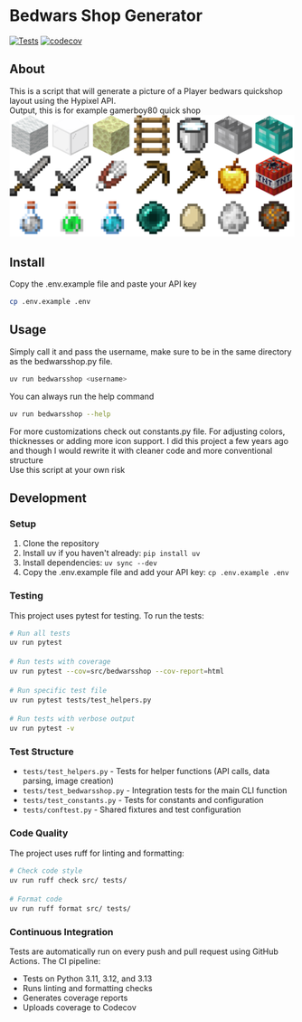 # Bedwars Shop Generator

[![Tests](https://github.com/YOUR_USERNAME/bedwarsShop/actions/workflows/test.yml/badge.svg)](https://github.com/YOUR_USERNAME/bedwarsShop/actions/workflows/test.yml)
[![codecov](https://codecov.io/gh/YOUR_USERNAME/bedwarsShop/branch/main/graph/badge.svg)](https://codecov.io/gh/YOUR_USERNAME/bedwarsShop)

## About

This is a script that will generate a picture of a Player bedwars quickshop layout using the Hypixel API. \
Output, this is for example gamerboy80 quick shop\
![gamerboy80](/output/gamerboy80.png)

## Install

Copy the .env.example file and paste your API key

```bash
cp .env.example .env
```

## Usage

Simply call it and pass the username, make sure to be in the same directory as the bedwarsshop.py file.

```bash
uv run bedwarsshop <username>
```

You can always run the help command

```bash
uv run bedwarsshop --help
```

For more customizations check out constants.py file. For adjusting colors, thicknesses or adding more icon support.
I did this project a few years ago and though I would rewrite it with cleaner code and more conventional structure \
Use this script at your own risk

## Development

### Setup

1. Clone the repository
2. Install uv if you haven't already: `pip install uv`
3. Install dependencies: `uv sync --dev`
4. Copy the .env.example file and add your API key: `cp .env.example .env`

### Testing

This project uses pytest for testing. To run the tests:

```bash
# Run all tests
uv run pytest

# Run tests with coverage
uv run pytest --cov=src/bedwarsshop --cov-report=html

# Run specific test file
uv run pytest tests/test_helpers.py

# Run tests with verbose output
uv run pytest -v
```

### Test Structure

- `tests/test_helpers.py` - Tests for helper functions (API calls, data parsing, image creation)
- `tests/test_bedwarsshop.py` - Integration tests for the main CLI function
- `tests/test_constants.py` - Tests for constants and configuration
- `tests/conftest.py` - Shared fixtures and test configuration

### Code Quality

The project uses ruff for linting and formatting:

```bash
# Check code style
uv run ruff check src/ tests/

# Format code
uv run ruff format src/ tests/
```

### Continuous Integration

Tests are automatically run on every push and pull request using GitHub Actions. The CI pipeline:

- Tests on Python 3.11, 3.12, and 3.13
- Runs linting and formatting checks
- Generates coverage reports
- Uploads coverage to Codecov
